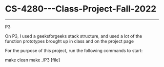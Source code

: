 # CS-4280---Class-Project-Fall-2022
-------------------------------------

P3

On P3, I used a geeksforgeeks stack structure, and used a lot of the function prototypes brought up in class and on the project page

For the purpose of this project, run the following commands to start:

make clean
make
./P3 [file]


